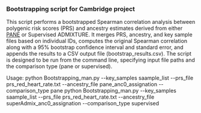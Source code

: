 ### Bootstrapping script for Cambridge project

This script performs a bootstrapped Spearman correlation analysis between polygenic risk scores (PRS) and ancestry estimates derived from either [PANE](https://github.com/lm-ut/PANE/tree/main) or Supervised ADMIXTURE. 
It merges PRS, ancestry, and key sample files based on individual IDs, computes the original Spearman correlation along with a 95% bootstrap confidence interval and standard error, and appends the results to a CSV output file (bootstrap_results.csv). 
The script is designed to be run from the command line, specifying input file paths and the comparison type (pane or supervised).


Usage:
python Bootstrapping_man.py --key_samples saample_list --prs_file prs_red_heart_rate.txt --ancestry_file pane_anc0_assignation --comparison_type pane
python Bootstrapping_man.py --key_samples saample_list --prs_file prs_red_heart_rate.txt --ancestry_file superAdmix_anc0_assignation --comparison_type supervised
